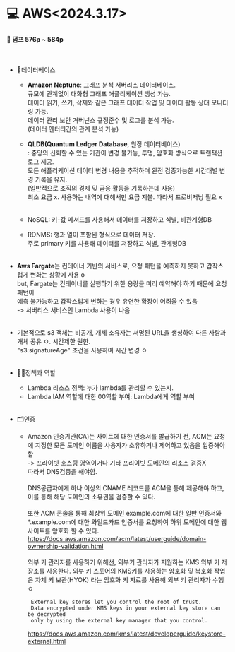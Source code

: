 <h1>💻 AWS<2024.3.17></h1>
<h4>📖 덤프 576p ~ 584p <br></h4><br>

- 🔡데이터베이스
  - **Amazon Neptune**:  그래프 분석 서버리스 데이터베이스.<br>
규모에 관계없이 대화형 그래프 애플리케이션 생성 가능.<br>
데이터 읽기, 쓰기, 삭제와 같은 그래프 데이터 작업 및 데이터 활동 상태 모니터링 가능.<br>
데이터 관리 보안 거버넌스 규정준수 및 로그를 분석 가능.<br>
(데이터 엔터티간의 관계 분석 가능)<br>


  - **QLDB(Quantum Ledger Database**, 원장 데이터베이스)<br>
: 중앙의 신뢰할 수 있는 기관이 변경 불가능, 투명, 암호화 방식으로 트랜잭션 로그 제공.<br>
모든 애플리케이션 데이터 변경 내용을 추적하며 완전 검증가능한 시간대별 변경 기록을 유지.<br>
(일반적으로 조직의 경제 및 금융 활동을 기록하는데 사용)<br>
최소 요금  x. 사용하는 내역에 대해서만 요금 지불.
따라서 프로비저닝 필요 x<br><br>

  - NoSQL: 키-값 메서드를 사용해서 데이터를 저장하고 식별, 비관계형DB
  - RDNMS: 행과 열이 포함된 형식으로 데이터 저장. <br>주로 primary 키를 사용해 데이터를 저장하고 식별, 관계형DB<br><br>


- **Aws Fargate**는 컨테이너 기반의 서비스로, 요청 패턴을 예측하지 못하고 갑작스럽게 변화는 상황에 사용 o <br>but, Fargate는 컨테이너를 실행하기 위한 용량을 미리 예약해야 하기 때문에 요청 패턴이 <br>예측 불가능하고 갑작스럽게 변하는 경우 유연한 확장이 어려울 수 있음<br>
-> 서버리스 서비스인 Lambda 사용이 나음<br><br>

- 기본적으로 s3 객체는 비공개, 개체 소유자는 서명된  URL을 생성하여 다른 사람과 개체 공유 ㅇ. 시간제한 권한.<br>
"s3:signatureAge" 조건을 사용하여 시간 변경 ㅇ<br><br>

- 🧑‍⚖️정책과 역할
   - Lambda 리소스 정책: 누가 lambda를 관리할 수 있는지.<br>
   - Lambda IAM 역할에 대한 00역할 부여: Lambda에게 역할 부여<br><br>


- 🗂️인증
  - Amazon 인증기관(CA)는 사이트에 대한 인증서를 발급하기 전, ACM는 요청에 지정한 모든 도메인 이름을 사용자가 소유하거나 제어하고 있음을 입증해야 함<br>
-> 프라이빗 호스팅 영역이거나 기타 프리이빗 도메인의 리소스 검증X<br>따라서 DNS검증을 해야함.<br><br>DNS공급자에게 하나 이상의 CNAME 레코드를 ACM을 통해 제공해야 하고, 이를 통해 해당 도메인의 소유권을 검증할 수 있다. <br><br>또한 ACM 콘솔을 통해 최상위 도메인 example.com에 대한 일반 인증서와 *.example.com에 대한 와일드카드 인증서를 요청하여 하위 도메인에 대한 웹사이트를 암호화 할 수 있다.<br>https://docs.aws.amazon.com/acm/latest/userguide/domain-ownership-validation.html <br><br>외부 키 관리자를 사용하기 위해선, 외부키 관리자가 지원하는 KMS 외부 키 저장소를 사용한다. 외부 키 스토어의 KMS키를 사용하는 암호화 및 복호화 작업은 자체 키 보관(HYOK) 라는 암호화 키 자료를 사용해 외부 키 관리자가 수행 ㅇ

         External key stores let you control the root of trust.
         Data encrypted under KMS keys in your external key store can be decrypted 
         only by using the external key manager that you control.

    https://docs.aws.amazon.com/kms/latest/developerguide/keystore-external.html







